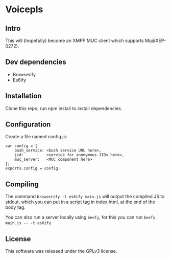 Voicepls
========

Intro
-----

This will (hopefully) become an XMPP MUC client which supports Muji(XEP-0272).

Dev dependencies
----------------

- Browserify
- Es6ify

Installation
------------

Clone this repo, run npm install to install dependencies.

Configuration
-------------

Create a file named config.js:

	var config = {
		bosh_service: <bosh service URL here>,
		jid:          <service for anonymous JIDs here>,
		muc_server:   <MUC component here>
	};
	exports.config = config;

Compiling
---------

The command `browserify -t es6ify main.js` will output the compiled JS to stdout,
which you can put in a script tag in index.html, at the end of the body tag.

You can also run a server locally using `beefy`, for this you can run `beefy main.js -- -t es6ify`.

License
-------

This software was released under the GPLv3 license.
